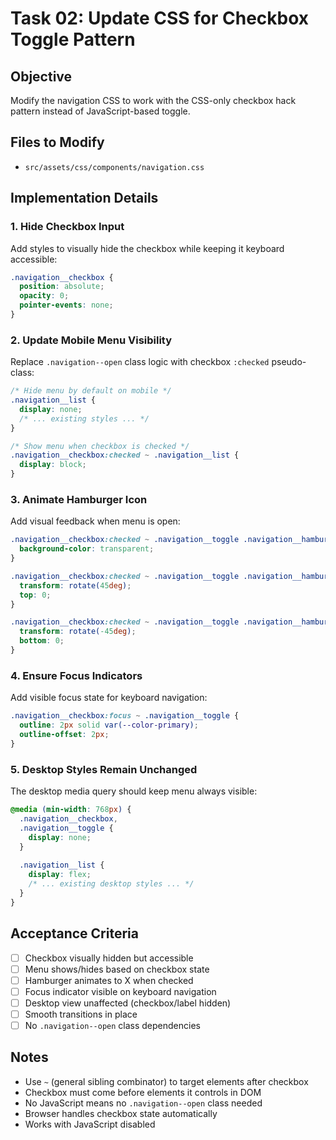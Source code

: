 # Task 02: Update CSS for Checkbox Toggle Pattern

## Objective
Modify the navigation CSS to work with the CSS-only checkbox hack pattern instead of JavaScript-based toggle.

## Files to Modify
- `src/assets/css/components/navigation.css`

## Implementation Details

### 1. Hide Checkbox Input
Add styles to visually hide the checkbox while keeping it keyboard accessible:

```css
.navigation__checkbox {
  position: absolute;
  opacity: 0;
  pointer-events: none;
}
```

### 2. Update Mobile Menu Visibility
Replace `.navigation--open` class logic with checkbox `:checked` pseudo-class:

```css
/* Hide menu by default on mobile */
.navigation__list {
  display: none;
  /* ... existing styles ... */
}

/* Show menu when checkbox is checked */
.navigation__checkbox:checked ~ .navigation__list {
  display: block;
}
```

### 3. Animate Hamburger Icon
Add visual feedback when menu is open:

```css
.navigation__checkbox:checked ~ .navigation__toggle .navigation__hamburger {
  background-color: transparent;
}

.navigation__checkbox:checked ~ .navigation__toggle .navigation__hamburger::before {
  transform: rotate(45deg);
  top: 0;
}

.navigation__checkbox:checked ~ .navigation__toggle .navigation__hamburger::after {
  transform: rotate(-45deg);
  bottom: 0;
}
```

### 4. Ensure Focus Indicators
Add visible focus state for keyboard navigation:

```css
.navigation__checkbox:focus ~ .navigation__toggle {
  outline: 2px solid var(--color-primary);
  outline-offset: 2px;
}
```

### 5. Desktop Styles Remain Unchanged
The desktop media query should keep menu always visible:

```css
@media (min-width: 768px) {
  .navigation__checkbox,
  .navigation__toggle {
    display: none;
  }
  
  .navigation__list {
    display: flex;
    /* ... existing desktop styles ... */
  }
}
```

## Acceptance Criteria
- [ ] Checkbox visually hidden but accessible
- [ ] Menu shows/hides based on checkbox state
- [ ] Hamburger animates to X when checked
- [ ] Focus indicator visible on keyboard navigation
- [ ] Desktop view unaffected (checkbox/label hidden)
- [ ] Smooth transitions in place
- [ ] No `.navigation--open` class dependencies

## Notes
- Use `~` (general sibling combinator) to target elements after checkbox
- Checkbox must come before elements it controls in DOM
- No JavaScript means no `.navigation--open` class needed
- Browser handles checkbox state automatically
- Works with JavaScript disabled
